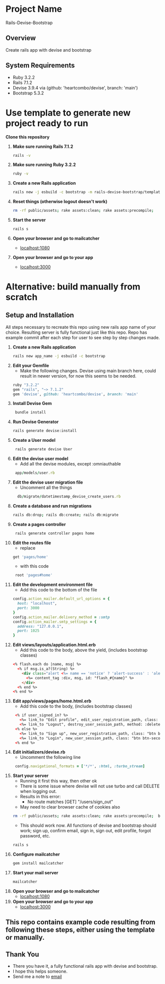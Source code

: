 # Project Name
Rails-Devise-Bootstrap

## Overview
Create rails app with devise and bootstrap

## System Requirements
- Ruby 3.2.2
- Rails 7.1.2
- Devise 3.9.4 via (github: 'heartcombo/devise', branch: 'main')
- Bootstrap 5.3.2

# Use template to generate new project ready to run

**Clone this repository**

1. **Make sure running Rails 7.1.2**
   ```bash
   rails -v
   ```
2. **Make sure running Ruby 3.2.2**
   ```bash
   ruby -v
   ```

3. **Create a new Rails application**
   ```bash
   rails new -j esbuild -c bootstrap -m rails-devise-bootstrap/template.rb new_app_name
   ```

4. **Reset things (otherwise logout doesn't work)**
   ```bash
   rm -rf public/assets; rake assets:clean; rake assets:precompile;
   ```

5. **Start the server**
   ```bash
   rails s
   ```
6. **Open your browser and go to mailcatcher**
   - [localhost:1080](http://localhost:1080/)

7. **Open your browser and go to your app**
   - [localhost:3000](http://localhost:3000/)


# Alternative: build manually from scratch

## Setup and Installation
   All steps necessary to recreate this repo using new rails app name of your choice. Resulting server is fully functional just like this repo. Repo has example commit after each step for user to see step by step changes made.
1. **Create a new Rails application**
   ```bash
   rails new app_name -j esbuild -c bootstrap
   ```
2. **Edit your Gemfile**
   - Make the following changes. Devise using main branch here, could result in newer version, for now this seems to be needed.
   ```ruby
   ruby "3.2.2"
   gem "rails", "~> 7.1.2"
   gem 'devise', github: 'heartcombo/devise', branch: 'main'
   ```
3. **Install Devise Gem**
   ```bash
    bundle install
    ```
4. **Run Devise Generator**
   ```bash
   rails generate devise:install
   ```
5. **Create a User model**
   ```bash
    rails generate devise User
    ```
6. **Edit the devise user model**
   - Add all the devise modules, except :omniauthable
   ```ruby
    app/models/user.rb
    ```
7. **Edit the devise user migration file**
   - Uncomment all the things
   ```ruby
     db/migrate/datetimestamp_devise_create_users.rb
   ```
8. **Create a database and run migrations**
   ```bash
   rails db:drop; rails db:create; rails db:migrate
   ```
9. **Create a pages controller**
    ```bash
     rails generate controller pages home
    ```
10. **Edit the routes file**
    - replace
    ```ruby
    get 'pages/home'
    ```
    - with this code
    ```ruby
     root 'pages#home'
    ```
11. **Edit the development environment file**
      - Add this code to the bottom of the file
    ```ruby
    config.action_mailer.default_url_options = {
      host: "localhost",
      port: 3000
    }
    config.action_mailer.delivery_method = :smtp
    config.action_mailer.smtp_settings = {
      address: "127.0.0.1",
      port: 1025
    }
    ```
12. **Edit views/layouts/application.html.erb**
    - Add this code to the body, above the yield, (includes bootstrap classes)
    ```html
    <% flash.each do |name, msg| %>
      <% if msg.is_a?(String) %>
        <div class="alert <%= name == 'notice' ? 'alert-success' : 'alert-danger' %>">
          <%= content_tag :div, msg, id: "flash_#{name}" %>
        </div>
      <% end %>
    <% end %>
    ```
13. **Edit app/views/pages/home.html.erb**
    - Add this code to the body, (includes bootstrap classes)
    ```html
     <% if user_signed_in? %>
       <%= link_to "Edit profile", edit_user_registration_path, class: "btn btn-primary" %>
       <%= link_to "Logout", destroy_user_session_path, method: :delete, data: { turbo_method: :delete }, class: "btn btn-danger" %>
     <% else %>
       <%= link_to "Sign up", new_user_registration_path, class: "btn btn-success" %>
       <%= link_to "Login", new_user_session_path, class: "btn btn-secondary" %>
     <% end %>
    ```
14. **Edit initializers/devise.rb**
    - Uncomment the following line
    ```ruby
     config.navigational_formats = ['*/*', :html, :turbo_stream]
    ```
15. **Start your server**
    - Running it first this way, then other ok
    - There is some issue where devise will not use turbo and call DELETE when logging out.
    - Results in this error:
      - No route matches [GET] "/users/sign_out"
    - May need to clear browser cache of cookies also
    ```bash
    rm -rf public/assets; rake assets:clean; rake assets:precompile;  bin/dev
    ```
    - This should work now. All functions of devise and bootstrap should work; sign up, confirm email, sign in, sign out, edit profile, forgot password, etc.
    ```bash
    rails s
    ```
16. **Configure mailcatcher**
    ```bash
    gem install mailcatcher
    ```
17. **Start your mail server**
    ```bash
    mailcatcher
    ```
18. **Open your browser and go to mailcatcher**
    - [localhost:1080](http://localhost:1080/)
19. **Open your browser and go to your app**
    - [localhost:3000](http://localhost:3000/)

## This repo contains example code resulting from following these steps, either using the template or manually.

## Thank You
- There you have it, a fully functional rails app with devise and bootstrap.
- I hope this helps someone.
- Send me a note to [email](mailto:jh1463@gmail.com)